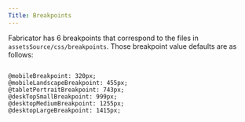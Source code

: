 ```yaml
---
Title: Breakpoints
---
```


Fabricator has 6 breakpoints that correspond to the files in `assetsSource/css/breakpoints`. Those breakpoint value defaults are as follows:

<pre class="language-less">
<code>
@mobileBreakpoint: 320px;
@mobileLandscapeBreakpoint: 455px;
@tabletPortraitBreakpoint: 743px;
@deskTopSmallBreakpoint: 999px;
@desktopMediumBreakpoint: 1255px;
@desktopLargeBreakpoint: 1415px;
</code>
</pre>
